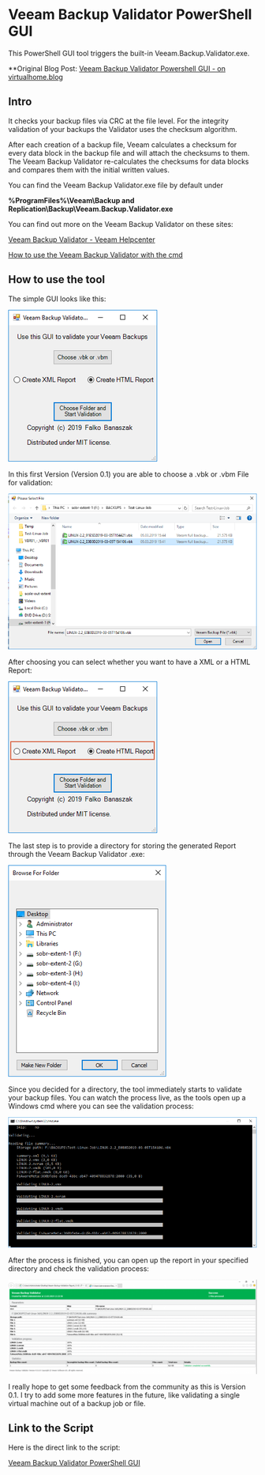 # Veeam Backup Validator PowerShell GUI
This PowerShell GUI tool triggers the built-in Veeam.Backup.Validator.exe.

**Original Blog Post: [Veeam Backup Validator Powershell GUI - on virtualhome.blog](https://www.virtualhome.blog/2019/03/13/veeam-backup-validator-powershell-gui/)

## Intro

It checks your backup files via CRC at the file level. For the integrity validation of your backups the Validator uses the checksum algorithm.

After each creation of a backup file, Veeam calculates a checksum for every data block in the backup file and will attach the checksums to them. The Veeam Backup Validator re-calculates the checksums for data blocks and compares them with the initial written values.

You can find the Veeam Backup Validator.exe file by default under

**%ProgramFiles%\Veeam\Backup and Replication\Backup\Veeam.Backup.Validator.exe**

You can find out more on the Veeam Backup Validator on these sites:

[Veeam Backup Validator - Veeam Helpcenter](https://helpcenter.veeam.com/docs/backup/vsphere/backup_validator.html?ver=95u4)

[How to use the Veeam Backup Validator with the cmd](https://www.veeam.com/kb2086)

## How to use the tool

The simple GUI looks like this:

![Veeam Backup Validator PowerShell GUI](https://github.com/falkobanaszak/veeam-backup-validator-gui/blob/master/PowerShellGUI.png)

In this first Version (Version 0.1) you are able to choose a .vbk or .vbm File for validation:

![Choose a Backup File](https://github.com/falkobanaszak/veeam-backup-validator-gui/blob/master/PowerShellGUI_Choose_Backup_File.png)

After choosing you can select whether you want to have a XML or a HTML Report:

![Select XML or HTML Report](https://github.com/falkobanaszak/veeam-backup-validator-gui/blob/master/PowerShellGUI_select_xml_or_html.png)

The last step is to provide a directory for storing the generated Report through the Veeam Backup Validator .exe:

![Choose Report Folder](https://github.com/falkobanaszak/veeam-backup-validator-gui/blob/master/PowerShellGUI_Choose_Report_Folder.png)

Since you decided for a directory, the tool immediately starts to validate your backup files.
You can watch the process live, as the tools open up a Windows cmd where you can see the validation process:

![Veeam Backup Validator Processing](https://github.com/falkobanaszak/veeam-backup-validator-gui/blob/master/PowerShellGUI_Validator_Processing.png)

After the process is finished, you can open up the report in your specified directory and check the validation process:

![Veeam Backup Validator Report](https://github.com/falkobanaszak/veeam-backup-validator-gui/blob/master/PowerShellGUI_Report-1024x388.png)

I really hope to get some feedback from the community as this is Version 0.1. I try to add some more features in the future, like validating a single virtual machine out of a backup job or file.

## Link to the Script

Here is the direct link to the script:

[Veeam Backup Validator PowerShell GUI](https://github.com/falkobanaszak/veeam-backup-validator-gui/blob/master/Veeam_Backup_Validator_GUI.ps1)
